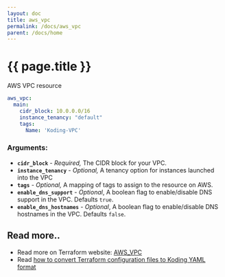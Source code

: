 ```yaml
---
layout: doc
title: aws_vpc
permalink: /docs/aws_vpc
parent: /docs/home
---
```


# {{ page.title }}

AWS VPC resource

```yaml
aws_vpc:
  main:
    cidr_block: 10.0.0.0/16
    instance_tenancy: "default"
    tags:
      Name: 'Koding-VPC'  
```

### Arguments:

* **`cidr_block`** \- _Required,_ The CIDR block for your VPC.
* **`instance_tenancy`** \- _Optional,_ A tenancy option for instances launched into the VPC
* **`tags`** \- _Optional,_ A mapping of tags to assign to the resource on AWS.
* **`enable_dns_support`** \- _Optional_, A boolean flag to enable/disable DNS support in the VPC. Defaults `true`.
* **`enable_dns_hostnames`** \- _Optional_, A boolean flag to enable/disable DNS hostnames in the VPC. Defaults `false`.

## Read more..  

* Read more on Terraform website: [AWS_VPC](https://www.terraform.io/docs/providers/aws/r/vpc.html)
* Read [how to convert Terraform configuration files to Koding YAML format](//www.koding.com/docs/terraform-to-koding)


<!-- Topics: [aws stack][1], [aws reference][2], [aws_vpc][3], [stack reference][4]

[1]: //www.koding.com/docs/topic/aws-stack
[2]: //www.koding.com/docs/topic/aws-reference
[3]: //www.koding.com/docs/topic/aws_vpc
[4]: //www.koding.com/docs/topic/stack-reference -->
